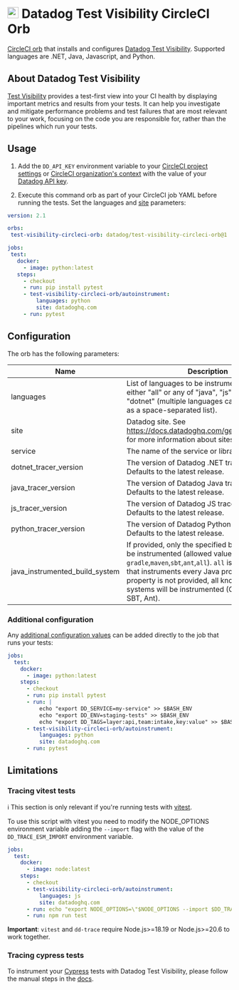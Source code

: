 # <img height="25" src="logos/test_visibility_logo.png" />  Datadog Test Visibility CircleCI Orb

[CircleCI orb](https://circleci.com/orbs/registry/orb/datadog/test-visibility-circleci-orb) that installs and configures [Datadog Test Visibility](https://docs.datadoghq.com/tests/).
Supported languages are .NET, Java, Javascript, and Python.

## About Datadog Test Visibility

[Test Visibility](https://docs.datadoghq.com/tests/) provides a test-first view into your CI health by displaying important metrics and results from your tests.
It can help you investigate and mitigate performance problems and test failures that are most relevant to your work, focusing on the code you are responsible for, rather than the pipelines which run your tests.

## Usage

1. Add the `DD_API_KEY` environment variable to your [CircleCI project settings](https://circleci.com/docs/set-environment-variable/#set-an-environment-variable-in-a-project) or [CircleCI organization's context](https://circleci.com/docs/set-environment-variable/#set-an-environment-variable-in-a-context) with the value of your [Datadog API key](https://app.datadoghq.com/organization-settings/api-keys).

2. Execute this command orb as part of your CircleCI job YAML before running the tests. Set the languages and [site](https://docs.datadoghq.com/getting_started/site/) parameters:

 ```yaml
version: 2.1

orbs:
  test-visibility-circleci-orb: datadog/test-visibility-circleci-orb@1

jobs:
  test:
    docker:
      - image: python:latest
    steps:
      - checkout
      - run: pip install pytest
      - test-visibility-circleci-orb/autoinstrument:
          languages: python
          site: datadoghq.com
      - run: pytest
 ```

## Configuration

The orb has the following parameters:

| Name | Description | Required | Default |
| ---- | ----------- | -------- | ------- |
 | languages | List of languages to be instrumented. Can be either "all" or any of "java", "js", "python", "dotnet" (multiple languages can be specified as a space-separated list). | true | |
 | site | Datadog site. See https://docs.datadoghq.com/getting_started/site for more information about sites. | false | datadoghq.com |
 | service | The name of the service or library being tested. | false | |
 | dotnet_tracer_version | The version of Datadog .NET tracer to use. Defaults to the latest release. | false | |
 | java_tracer_version | The version of Datadog Java tracer to use. Defaults to the latest release. | false | |
 | js_tracer_version | The version of Datadog JS tracer to use. Defaults to the latest release. | false | |
 | python_tracer_version | The version of Datadog Python tracer to use. Defaults to the latest release. | false | |
 | java_instrumented_build_system | If provided, only the specified build systems will be instrumented (allowed values are `gradle`,`maven`,`sbt`,`ant`,`all`). `all` is a special value that instruments every Java process. If this property is not provided, all known build systems will be instrumented (Gradle, Maven, SBT, Ant). | false | |

### Additional configuration

Any [additional configuration values](https://docs.datadoghq.com/tracing/trace_collection/library_config/) can be added directly to the job that runs your tests:

```yaml
jobs:
  test:
    docker:
      - image: python:latest
    steps:
      - checkout
      - run: pip install pytest
      - run: |
          echo "export DD_SERVICE=my-service" >> $BASH_ENV
          echo "export DD_ENV=staging-tests" >> $BASH_ENV
          echo "export DD_TAGS=layer:api,team:intake,key:value" >> $BASH_ENV
      - test-visibility-circleci-orb/autoinstrument:
          languages: python
          site: datadoghq.com
      - run: pytest
```

## Limitations

### Tracing vitest tests

ℹ️ This section is only relevant if you're running tests with [vitest](https://github.com/vitest-dev/vitest).

To use this script with vitest you need to modify the NODE_OPTIONS environment variable adding the `--import` flag with the value of the `DD_TRACE_ESM_IMPORT` environment variable.

```yaml
jobs:
  test:
    docker:
      - image: node:latest
    steps:
      - checkout
      - test-visibility-circleci-orb/autoinstrument:
          languages: js
          site: datadoghq.com
      - run: echo "export NODE_OPTIONS=\"$NODE_OPTIONS --import $DD_TRACE_ESM_IMPORT\"" >> $BASH_ENV
      - run: npm run test
```

**Important**: `vitest` and `dd-trace` require Node.js>=18.19 or Node.js>=20.6 to work together.

### Tracing cypress tests

To instrument your [Cypress](https://www.cypress.io/) tests with Datadog Test Visibility, please follow the manual steps in the [docs](https://docs.datadoghq.com/tests/setup/javascript/?tab=cypress).
